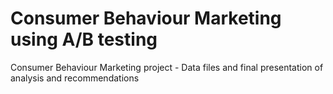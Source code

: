 # Consumer Behaviour Marketing using A/B testing
Consumer Behaviour Marketing project - Data files and final presentation of analysis and recommendations 
